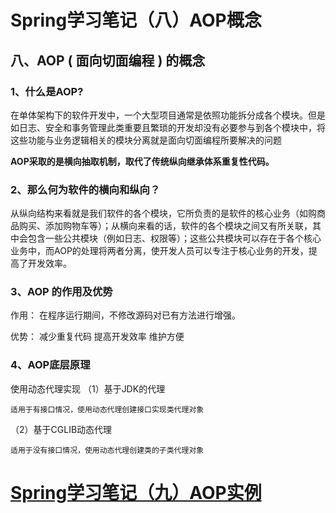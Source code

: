 # Spring学习笔记（八）AOP概念

## 八、AOP ( 面向切面编程 ) 的概念

### 1、什么是AOP?

在单体架构下的软件开发中，一个大型项目通常是依照功能拆分成各个模块。但是如日志、安全和事务管理此类重要且繁琐的开发却没有必要参与到各个模块中，将这些功能与业务逻辑相关的模块分离就是面向切面编程所要解决的问题

**AOP采取的是横向抽取机制，取代了传统纵向继承体系重复性代码。**

### 2、那么何为软件的横向和纵向？

从纵向结构来看就是我们软件的各个模块，它所负责的是软件的核心业务（如购商品购买、添加购物车等）；从横向来看的话，软件的各个模块之间又有所关联，其中会包含一些公共模块（例如日志、权限等）；这些公共模块可以存在于各个核心业务中，而AOP的处理将两者分离，使开发人员可以专注于核心业务的开发，提高了开发效率。

### 3、AOP 的作用及优势

作用： 在程序运行期间，不修改源码对已有方法进行增强。

优势： 减少重复代码 提高开发效率 维护方便

### 4、AOP底层原理

使用动态代理实现
（1）基于JDK的代理

    适用于有接口情况，使用动态代理创建接口实现类代理对象

（2）基于CGLIB动态代理

    适用于没有接口情况，使用动态代理创建类的子类代理对象

# [Spring学习笔记（九）AOP实例](Spring学习笔记（九）AOP实例)